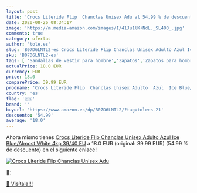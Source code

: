 ```yaml
---
layout: post
title: 'Crocs Literide Flip  Chanclas Unisex Adu al 54.99 % de descuento'
date: 2020-08-26 08:34:17
image: 'https://m.media-amazon.com/images/I/41Ju1lK+NdL._SL400_.jpg'
comments: true
category: ofertas
author: 'tole.es'
slug: 'B07D6LNTL2-es Crocs Literide Flip Chanclas Unisex Adulto Azul Ice...'
sku: 'B07D6LNTL2-es'
tags: [ 'Sandalias de vestir para hombre','Zapatos','Zapatos para hombre','Zapatos y complementos','chanclas', ]
actualPrice: 18.0 EUR
currency: EUR
price: 18.0
comparePrice: 39.99 EUR
prodname: 'Crocs Literide Flip  Chanclas Unisex Adulto  Azul  Ice Blue/Almost White 4kp   39/40 EU'
country: 'es'
flag: '🇪🇸'
brand: ''
buyurl: 'https://www.amazon.es/dp/B07D6LNTL2/?tag=tolees-21'
descuento: '54.99'
average: '18.0'
---
```


Ahora mismo tienes [Crocs Literide Flip  Chanclas Unisex Adulto  Azul  Ice Blue/Almost White 4kp   39/40 EU](https://www.amazon.es/dp/B07D6LNTL2/?tag=tolees-21) a 18.0 EUR (original: 39.99 EUR) (54.99 %  de descuento) en el siguiente enlace!

[![Crocs Literide Flip  Chanclas Unisex Adu](https://m.media-amazon.com/images/I/41Ju1lK+NdL._SL400_.jpg)](https://www.amazon.es/dp/B07D6LNTL2/?tag=tolees-21)

🔎:


[🛒 Visítala!!!](https://www.amazon.es/dp/B07D6LNTL2/?tag=tolees-21)
